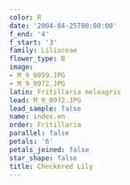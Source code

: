 ```yaml
---
color: R
date: '2004-04-25T00:00:00'
f_end: '4'
f_start: '3'
family: Liliaceae
flower_type: B
image:
- M_9_0959.JPG
- M_9_0972.JPG
latin: Fritillaria meleagris
lead: M_9_0972.JPG
lead_sample: false
name: index.en
order: Fritillaria
parallel: false
petals: '6'
petals_joined: false
star_shape: false
title: Checkered Lily
---
```

